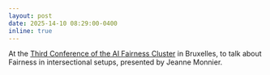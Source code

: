 ```yaml
---
layout: post
date: 2025-14-10 08:29:00-0400
inline: true
---
```


At the [Third Conference of the AI Fairness Cluster](https://ai-fairness-cluster.zohobackstage.com/ThirdConferenceOfTheEuropeanAIFairnessCluster#/?lang=en) in Bruxelles, to talk about Fairness in intersectional setups, presented by Jeanne Monnier.
